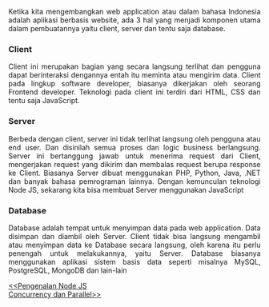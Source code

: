 <p align="justify">
Ketika kita mengembangkan web application atau dalam bahasa Indonesia adalah aplikasi berbasis website, ada 3 hal yang menjadi komponen utama dalam pembuatannya yaitu client, server dan tentu saja database.
</p>

### Client

<p align="justify">
Client ini merupakan bagian yang secara langsung terlihat dan pengguna dapat berinteraksi dengannya entah itu meminta atau mengirim data. Client pada lingkup software developer, biasanya dikerjakan oleh seorang Frontend developer. Teknologi pada client ini terdiri dari HTML, CSS dan tentu saja JavaScript. 
</p>

### Server

<p align="justify">
Berbeda dengan client, server ini tidak terlihat langsung oleh pengguna atau end user. Dan disinilah semua proses dan logic business berlangsung. Server ini bertanggung jawab untuk menerima request dari Client, mengerjakan request yang dikirim dan membalas request berupa response ke Client. Biasanya Server dibuat menggunakan PHP, Python, Java, .NET dan banyak bahasa pemrograman lainnya. Dengan kemunculan teknologi Node JS, sekarang kita bisa membuat Server menggunakan JavaScript
</p>

### Database

<p align="justify">
Database adalah tempat untuk menyimpan data pada web application. Data disimpan dan diambil oleh Server. Client tidak bisa langsung mengambil atau menyimpan data ke Database secara langsung, oleh karena itu perlu penengah untuk melakukannya, yaitu Server. Database biasanya menggunakan aplikasi sistem basis data seperti misalnya MySQL, PostgreSQL, MongoDB dan lain-lain
</p>

[<<Pengenalan Node JS](https://github.com/Bahrul-Rozak/mastering-node-js/tree/main/node-js-dasar/01-Pengenalan-Node-JS)
<br>
[Concurrency dan Parallel>>]()
